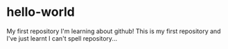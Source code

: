 # hello-world
My first repository 
I'm learning about github! This is my first repository and I've just learnt I can't spell repository...

